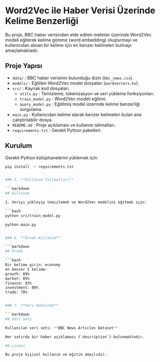 # Word2Vec ile Haber Verisi Üzerinde Kelime Benzerliği

Bu proje, BBC haber verisinden elde edilen metinler üzerinde Word2Vec modeli eğiterek kelime gömme (word embedding) oluşturmayı ve kullanıcıdan alınan bir kelime için en benzer kelimeleri bulmayı amaçlamaktadır.

## Proje Yapısı

- `data/` : BBC haber verisinin bulunduğu dizin (`bbc_news.csv`).
- `models/` : Eğitilen Word2Vec model dosyaları (`wordvectors.kv`).
- `src/` : Kaynak kod dosyaları.
  - `utils.py` : Temizleme, tokenizasyon ve veri yükleme fonksiyonları.
  - `train_model.py` : Word2Vec modeli eğitimi.
  - `query_model.py` : Eğitilmiş model üzerinde kelime benzerliği sorgulama.
- `main.py` : Kullanıcıdan kelime alarak benzer kelimeleri bulan ana çalıştırılabilir dosya.
- `README.md` : Proje açıklaması ve kullanım talimatları.
- `requirements.txt` : Gerekli Python paketleri.

## Kurulum

Gerekli Python kütüphanelerini yüklemek için:

```bash
pip install -r requirements.txt


### 5. **Kullanım Talimatları**

```markdown
## Kullanım

1. Veriyi yükleyip temizlemek ve Word2Vec modelini eğitmek için:

```bash
python src/train_model.py

python main.py


### 6. **Örnek Kullanım**

```markdown
## Örnek

```bash
Bir kelime girin: economy
en benzer 5 kelime:
growth: 89%
market: 85%
finance: 83%
investment: 80%
trade: 78%


### 7. **Veri Hakkında**

```markdown
## Veri Seti

Kullanılan veri seti: **BBC News Articles Dataset**

Her satırda bir haber açıklaması (`description`) bulunmaktadır.

## Lisans

Bu proje kişisel kullanım ve eğitim amaçlıdır.
